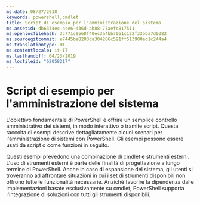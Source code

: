 ```yaml
---
ms.date: 08/27/2018
keywords: powershell,cmdlet
title: Script di esempio per l'amministrazione del sistema
ms.assetid: db6334ec-ace6-436d-ab88-77aefc817511
ms.openlocfilehash: 3c771c9568f40ec3a4bb7061c122f33bba7d0382
ms.sourcegitcommit: e7445ba8203da304286c591ff513900ad1c244a4
ms.translationtype: HT
ms.contentlocale: it-IT
ms.lasthandoff: 04/23/2019
ms.locfileid: "62058217"
---
```

# <a name="sample-scripts-for-system-administration"></a>Script di esempio per l'amministrazione del sistema

L'obiettivo fondamentale di PowerShell è offrire un semplice controllo amministrativo dei sistemi, in modo interattivo o tramite script. Questa raccolta di esempi descrive dettagliatamente alcuni scenari per l'amministrazione di sistemi con PowerShell. Gli esempi possono essere usati da script o come funzioni in seguito.

Questi esempi prevedono una combinazione di cmdlet e strumenti esterni. L'uso di strumenti esterni è parte delle finalità di progettazione a lungo termine di PowerShell. Anche in caso di espansione del sistema, gli utenti si troveranno ad affrontare situazioni in cui i set di strumenti disponibili non offrono tutte le funzionalità necessarie. Anziché favorire la dipendenza dalle implementazioni basate esclusivamente su cmdlet, PowerShell supporta l'integrazione di soluzioni con tutti gli strumenti disponibili.